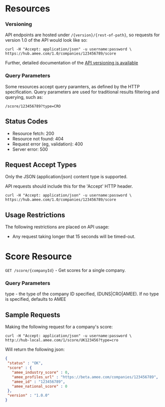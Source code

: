Resources
=========

### Versioning

API endpoints are hosted under `/{version}/{rest-of-path}`, so requests for version 1.0 of the API would look like so:

```
curl -H "Accept: application/json" -u username:password \ https://hub.amee.com/1.0/companies/123456789/score
```

Further, detailed documentation of the [API versioning is available](https://github.com/AMEE/score-api/sections/versioning.md)

### Query Parameters

Some resources accept query paramters, as defined by the HTTP specification. Query parameters are used for traditional results filtering and querying, such as:

```
/score/123456789?type=CRO
```

Status Codes
------------

* Resource fetch: 200
* Resource not found: 404
* Request error (eg, validation): 400
* Server error: 500

Request Accept Types
--------------------

Only the JSON (application/json) content type is supported.

API requests should include this for the 'Accept' HTTP header.

```
curl -H "Accept: application/json" -u username:password \ https://hub.amee.com/1.0/companies/123456789/score
```


Usage Restrictions
------------------

The following restrictions are placed on API usage:

* Any request taking longer that 15 seconds will be timed-out.


Score Resource
==============

`GET /score/{companyId}` - Get scores for a single company.  

### Query Parameters

type - the type of the company ID specified, (DUNS|CRO|AMEE).  If no type is specified, defaults to AMEE


Sample Requests
---------------

Making the following request for a company's score:

```
curl -H "Accept: application/json" -u username:password \ 
http://hub-local.amee.com/1/score/UK123456?type=cro
```

Will return the following json:

```json
{
 "status" : "OK",
 "score" : {
   "amee_industry_score" : 0,
   "amee_profiles_url" : "https://beta.amee.com/companies/123456789",
   "amee_id" : "123456789",
   "amee_national_score" : 0
 },
 "version" : "1.0.0"
}
```


